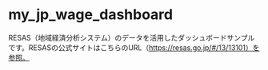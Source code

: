 # my_jp_wage_dashboard
RESAS（地域経済分析システム）のデータを活用したダッシュボードサンプルです。RESASの公式サイトはこちらのURL（https://resas.go.jp/#/13/13101）を参照。
